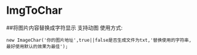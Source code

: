 <!--
 * @Author: 张文Uncle
 * @Email: 861182774@qq.com
 * @Date: 2019-09-24 11:13:26
 * @LastEditors: 张文Uncle
 * @LastEditTime: 2019-09-24 13:56:38
 * @Descripttion: 
 -->
# ImgToChar
##将图片内容替换成字符显示 支持动图
使用方式:

`new ImageChar('你的图片地址',true||false是否生成文件为txt,'替换使用的字符串,最好使用默认的效果为最佳');`

